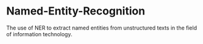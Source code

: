 # Named-Entity-Recognition
The use of NER to extract named entities from unstructured texts in the field of information technology.
